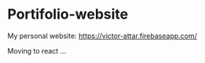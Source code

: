 # Portifolio-website
My personal website: https://victor-attar.firebaseapp.com/

Moving to react ...


